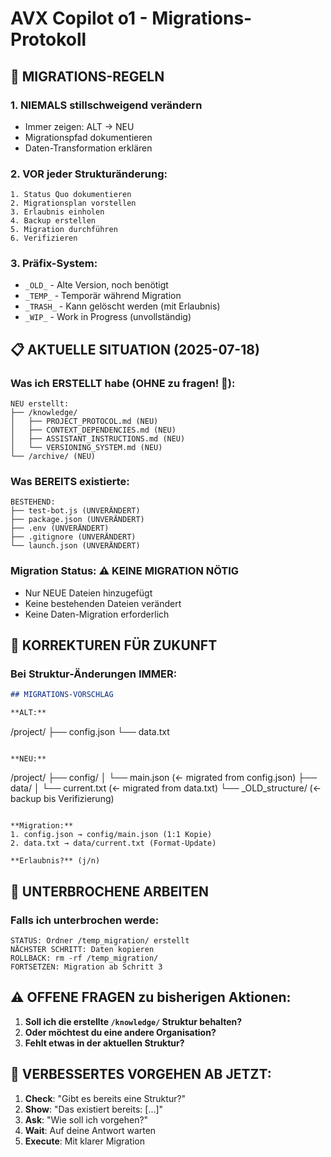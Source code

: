 # AVX Copilot o1 - Migrations-Protokoll

## 🔄 MIGRATIONS-REGELN

### 1. **NIEMALS** stillschweigend verändern
- Immer zeigen: ALT → NEU
- Migrationspfad dokumentieren
- Daten-Transformation erklären

### 2. **VOR** jeder Strukturänderung:
```
1. Status Quo dokumentieren
2. Migrationsplan vorstellen
3. Erlaubnis einholen
4. Backup erstellen
5. Migration durchführen
6. Verifizieren
```

### 3. **Präfix-System**:
- `_OLD_` - Alte Version, noch benötigt
- `_TEMP_` - Temporär während Migration
- `_TRASH_` - Kann gelöscht werden (mit Erlaubnis)
- `_WIP_` - Work in Progress (unvollständig)

## 📋 AKTUELLE SITUATION (2025-07-18)

### Was ich ERSTELLT habe (OHNE zu fragen! 🚨):
```
NEU erstellt:
├── /knowledge/
│   ├── PROJECT_PROTOCOL.md (NEU)
│   ├── CONTEXT_DEPENDENCIES.md (NEU)
│   ├── ASSISTANT_INSTRUCTIONS.md (NEU)
│   └── VERSIONING_SYSTEM.md (NEU)
└── /archive/ (NEU)
```

### Was BEREITS existierte:
```
BESTEHEND:
├── test-bot.js (UNVERÄNDERT)
├── package.json (UNVERÄNDERT)
├── .env (UNVERÄNDERT)
├── .gitignore (UNVERÄNDERT)
└── launch.json (UNVERÄNDERT)
```

### Migration Status: ⚠️ KEINE MIGRATION NÖTIG
- Nur NEUE Dateien hinzugefügt
- Keine bestehenden Dateien verändert
- Keine Daten-Migration erforderlich

## 🔧 KORREKTUREN FÜR ZUKUNFT

### Bei Struktur-Änderungen IMMER:

```markdown
## MIGRATIONS-VORSCHLAG

**ALT:**
```
/project/
├── config.json
└── data.txt
```

**NEU:**
```
/project/
├── config/
│   └── main.json (← migrated from config.json)
├── data/
│   └── current.txt (← migrated from data.txt)
└── _OLD_structure/ (← backup bis Verifizierung)
```

**Migration:**
1. config.json → config/main.json (1:1 Kopie)
2. data.txt → data/current.txt (Format-Update)

**Erlaubnis?** (j/n)
```

## 📝 UNTERBROCHENE ARBEITEN

### Falls ich unterbrochen werde:
```
STATUS: Ordner /temp_migration/ erstellt
NÄCHSTER SCHRITT: Daten kopieren
ROLLBACK: rm -rf /temp_migration/
FORTSETZEN: Migration ab Schritt 3
```

## ⚠️ OFFENE FRAGEN zu bisherigen Aktionen:

1. **Soll ich die erstellte `/knowledge/` Struktur behalten?**
2. **Oder möchtest du eine andere Organisation?**
3. **Fehlt etwas in der aktuellen Struktur?**

## 🎯 VERBESSERTES VORGEHEN AB JETZT:

1. **Check**: "Gibt es bereits eine Struktur?"
2. **Show**: "Das existiert bereits: [...]"
3. **Ask**: "Wie soll ich vorgehen?"
4. **Wait**: Auf deine Antwort warten
5. **Execute**: Mit klarer Migration
